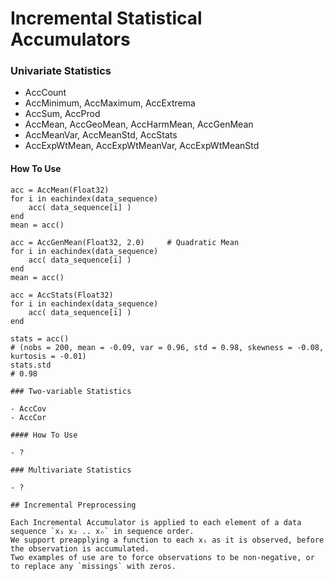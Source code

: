 # Incremental Statistical Accumulators

### Univariate Statistics

- AccCount
- AccMinimum, AccMaximum, AccExtrema
- AccSum, AccProd
- AccMean, AccGeoMean, AccHarmMean, AccGenMean
- AccMeanVar, AccMeanStd, AccStats
- AccExpWtMean, AccExpWtMeanVar, AccExpWtMeanStd

#### How To Use

```
acc = AccMean(Float32)
for i in eachindex(data_sequence)
    acc( data_sequence[i] )
end
mean = acc()
```

```
acc = AccGenMean(Float32, 2.0)     # Quadratic Mean
for i in eachindex(data_sequence)
    acc( data_sequence[i] )
end
mean = acc()
```

```
acc = AccStats(Float32)
for i in eachindex(data_sequence)
    acc( data_sequence[i] )
end

stats = acc()
# (nobs = 200, mean = -0.09, var = 0.96, std = 0.98, skewness = -0.08, kurtosis = -0.01)
stats.std
# 0.98

### Two-variable Statistics

- AccCov
- AccCor

#### How To Use

- ?

### Multivariate Statistics

- ?

## Incremental Preprocessing

Each Incremental Accumulator is applied to each element of a data sequence `x₁ x₂ .. xₙ` in sequence order.
We support preapplying a function to each xᵢ as it is observed, before the observation is accumulated.
Two examples of use are to force observations to be non-negative, or to replace any `missings` with zeros.



